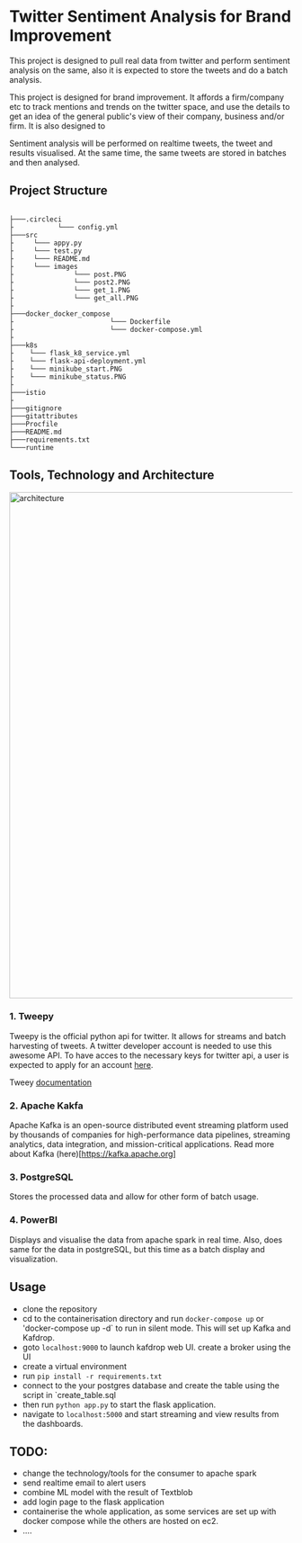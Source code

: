 # Twitter Sentiment Analysis for Brand Improvement
This project is designed to pull real data from twitter and perform sentiment analysis on the same, also it is expected to store the tweets and do a batch analysis.

This project is designed for brand improvement. It affords a firm/company etc to track mentions and trends on the twitter space, and use the details to get an idea of the general public's view of their company, business and/or firm. It is also designed to 


Sentiment analysis will be performed on realtime tweets, the tweet and results visualised.  At the same time, the same tweets are stored in batches and then analysed.



 ## Project Structure

 ```

├───.circleci
├           └─── config.yml
├───src
├     └─── appy.py
├     └─── test.py
├     └─── README.md
├     └─── images
├               └─── post.PNG
├               └─── post2.PNG
├               └─── get_1.PNG
├               └─── get_all.PNG
├
├───docker_docker_compose
├                        └─── Dockerfile
├                        └─── docker-compose.yml
├
├───k8s
├    └─── flask_k8_service.yml
├    └─── flask-api-deployment.yml
├    └─── minikube_start.PNG
├    └─── minikube_status.PNG
├
├───istio
├
├───gitignore
├───gitattributes
├───Procfile
├───README.md
├───requirements.txt
└───runtime

 ```
 
 
## Tools, Technology and Architecture


<img width="900" alt="architecture" src="https://user-images.githubusercontent.com/21452793/91578421-0d641e80-e942-11ea-948e-d3f1de54dc52.PNG">


### 1. Tweepy
Tweepy is the official python api for twitter. It allows for streams and batch harvesting of tweets. A twitter developer account is needed to use this awesome API. To have acces to the necessary keys for twitter api, a user is expected to apply for an account [here](https://developer.twitter.com/en/apply-for-access).

Tweey [documentation](http://docs.tweepy.org/en/latest/)


### 2. Apache Kakfa
Apache Kafka is an open-source distributed event streaming platform used by thousands of companies for high-performance data pipelines, streaming analytics, data integration, and mission-critical applications. Read more about Kafka (here)[https://kafka.apache.org]



### 3. PostgreSQL
Stores the processed data and allow for other form of batch usage.



### 4. PowerBI
Displays and visualise the data from apache spark in real time. Also, does same for the data in postgreSQL, but this time as a batch display and visualization.



## Usage
- clone the repository
- cd to the containerisation directory and run `docker-compose up` or 'docker-compose up -d` to run in silent mode. This will set up Kafka and Kafdrop.
- goto `localhost:9000` to launch kafdrop web UI. create a broker using the UI
- create a virtual environment 
- run `pip install -r requirements.txt`
- connect to the your postgres database and create the table using the script in `create_table.sql
- then run `python app.py` to start the flask application.
- navigate to `localhost:5000` and start streaming and view results from the dashboards.



## TODO:
- change the technology/tools for the consumer to apache spark
- send realtime email to alert users
- combine ML model with the result of Textblob
- add login page to the flask application
- containerise the whole application, as some services are set up with docker compose while the others are hosted on ec2.
- ....

